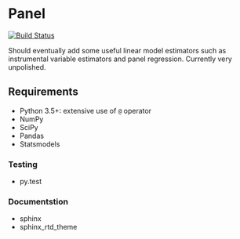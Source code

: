 # Panel

[![Build Status](https://travis-ci.org/bashtage/panel.svg?branch=master)](https://travis-ci.org/bashtage/panel)

Should eventually add some useful linear model estimators such as instrumental variable estimators and panel regression. Currently
very unpolished.

## Requirements

* Python 3.5+: extensive use of `@` operator
* NumPy
* SciPy
* Pandas
* Statsmodels

### Testing

* py.test

### Documentstion

* sphinx
* sphinx_rtd_theme
